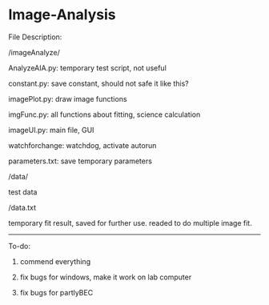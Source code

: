 # Image-Analysis

File Description:

/imageAnalyze/

AnalyzeAIA.py: temporary test script, not useful

constant.py: save constant, should not safe it like this?

imagePlot.py: draw image functions

imgFunc.py: all functions about fitting, science calculation

imageUI.py: main file, GUI

watchforchange: watchdog, activate autorun

parameters.txt: save temporary parameters

/data/

test data

/data.txt

temporary fit result, saved for further use. readed to do multiple image fit.

-----------------------

To-do:

1. commend everything

2. fix bugs for windows, make it work on lab computer

3. fix bugs for partlyBEC


